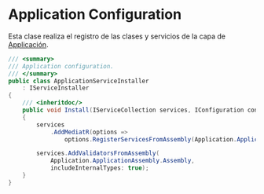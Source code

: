 # Application Configuration

Esta clase realiza el registro de las clases y servicios de la capa de [Applicación](./../../application/application.md).

```csharp
/// <summary>
/// Application configuration.
/// </summary>
public class ApplicationServiceInstaller
    : IServiceInstaller
{
    /// <inheritdoc/>
    public void Install(IServiceCollection services, IConfiguration configuration)
    {
        services
            .AddMediatR(options =>
                options.RegisterServicesFromAssembly(Application.ApplicationAssembly.Assembly));

        services.AddValidatorsFromAssembly(
            Application.ApplicationAssembly.Assembly,
            includeInternalTypes: true);
    }
}
```
